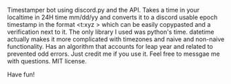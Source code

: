 Timestamper bot using discord.py and the API. Takes a time in your localtime in 24H time mm/dd/yy and converts it to a discord usable epoch timestamp in the format <t:xyz > which can be easily copypasted and a verification next to it. The only library I used was python's time. datetime actually makes it more complicated with timezones and naive and non-naive functionality. Has an algorithm that accounts for leap year and related to prevented odd errors. Just credit me if you use it. Feel free to messgae me with questions. MIT license.

Have fun!
